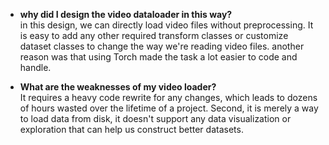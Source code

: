 - **why did I design the video dataloader in this way?**<br />
in this design, we can directly load video files without preprocessing. It is easy to add any other required transform classes or customize dataset classes to change the way we're reading video files. another reason was that using Torch made the task a lot easier to code and handle.

- **What are the weaknesses of my video loader?**<br />
It requires a heavy code rewrite for any changes, which leads to dozens of hours wasted over the lifetime of a project. Second, it is merely a way to load data from disk, it doesn't support any data visualization or exploration that can help us construct better datasets.
